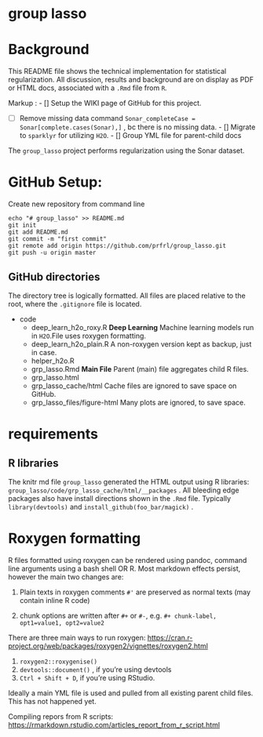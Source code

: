 # group lasso

# Background
This README file shows the technical implementation for statistical regularization. All discussion, results and background are on display as PDF or HTML docs, associated with a `.Rmd` file from `R`.

 Markup : - [] Setup the WIKI page of GitHub for this project.

- [ ] Remove missing data command `Sonar_completeCase = Sonar[complete.cases(Sonar),]` , bc there is no missing data.
          - [] Migrate to `sparklyr` for utilizing `H2O`.
          - [] Group YML file for parent-child docs

The `group_lasso` project performs regularization using the Sonar dataset.


# GitHub Setup:

Create new repository from command line

```
echo "# group_lasso" >> README.md
git init
git add README.md
git commit -m "first commit"
git remote add origin https://github.com/prfrl/group_lasso.git
git push -u origin master
```

## GitHub directories

The directory tree is logically formatted. All files are placed relative to the root, where the `.gitignore` file is located.


* code
  * deep_learn_h2o_roxy.R **Deep Learning** Machine learning models run in
   `H2O`.File uses roxygen formatting.
  * deep_learn_h2o_plain.R  A non-roxygen version kept as backup, just in case.
  * helper_h2o.R
  * grp_lasso.Rmd    **Main File** Parent (main) file aggregates child R files.    
  * grp_lasso.html
  * grp_lasso_cache/html  Cache files are ignored to save space on GitHub.
  * grp_lasso_files/figure-html Many plots are ignored, to save space.

# requirements

## R libraries
The knitr md file `group_lasso` generated the HTML output using R libraries:
`group_lasso/code/grp_lasso_cache/html/__packages` . All bleeding edge packages also have install directions shown in the `.Rmd` file. Typically `library(devtools)` and `install_github(foo_bar/magick)` .


# Roxygen formatting

R files formatted using roxygen can be rendered using pandoc, command line
 arguments using a bash shell OR R. Most markdown effects persist, however
 the main two changes are:

1.  Plain texts in roxygen comments `#'` are preserved as normal texts
  (may contain inline R code)

1. chunk options are written after `#+` or `#-`, e.g.
`#+ chunk-label, opt1=value1, opt2=value2`

There are three main ways to run roxygen: https://cran.r-project.org/web/packages/roxygen2/vignettes/roxygen2.html

1. `roxygen2::roxygenise()`
1. `devtools::document()` , if you’re using devtools
1. `Ctrl + Shift + D`, if you’re using RStudio.

Ideally a main YML file is used and pulled from all existing parent child files.
This has not happened yet.

Compiling repors from R scripts:
 https://rmarkdown.rstudio.com/articles_report_from_r_script.html
